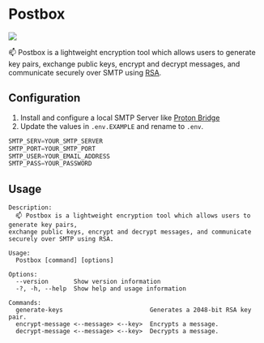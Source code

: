 # Postbox
![](https://img.shields.io/badge/Built_with-.NET_8.0-blue)

📫 Postbox is a lightweight encryption tool which allows users to generate key pairs, exchange public keys, encrypt and decrypt messages, and communicate securely over SMTP using [RSA](https://en.wikipedia.org/wiki/RSA_(cryptosystem)).

## Configuration

1. Install and configure a local SMTP Server like [Proton Bridge](https://proton.me/mail/bridge)
2. Update the values in `.env.EXAMPLE` and rename to `.env`.

  ```s
  SMTP_SERV=YOUR_SMTP_SERVER
  SMTP_PORT=YOUR_SMTP_PORT
  SMTP_USER=YOUR_EMAIL_ADDRESS
  SMTP_PASS=YOUR_PASSWORD
  ```

## Usage
```
Description:
  📫 Postbox is a lightweight encryption tool which allows users to generate key pairs,
exchange public keys, encrypt and decrypt messages, and communicate securely over SMTP using RSA.

Usage:
  Postbox [command] [options]

Options:
  --version       Show version information
  -?, -h, --help  Show help and usage information

Commands:
  generate-keys                        Generates a 2048-bit RSA key pair.
  encrypt-message <--message> <--key>  Encrypts a message.
  decrypt-message <--message> <--key>  Decrypts a message.
```
